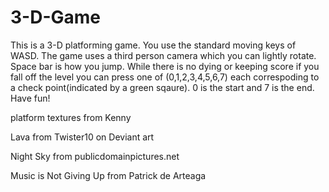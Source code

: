 # 3-D-Game

This is a 3-D platforming game. You use the standard moving keys of WASD. The game uses a third person camera which you can lightly rotate. Space bar is how you jump. While there is no dying or keeping score if you fall off the level you can press one of (0,1,2,3,4,5,6,7) each correspoding to a check point(indicated by a green sqaure). 0 is the start and 7 is the end. Have fun!





platform textures from Kenny

Lava from Twister10 on Deviant art

Night Sky from publicdomainpictures.net

Music is Not Giving Up from Patrick de Arteaga